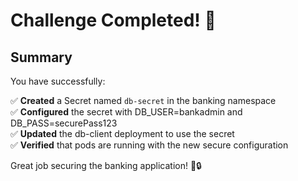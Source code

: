 
# Challenge Completed! 🎉

## Summary

You have successfully:

✅ **Created** a Secret named `db-secret` in the banking namespace  
✅ **Configured** the secret with DB_USER=bankadmin and DB_PASS=securePass123  
✅ **Updated** the db-client deployment to use the secret  
✅ **Verified** that pods are running with the new secure configuration  

Great job securing the banking application! 🏦🔒
